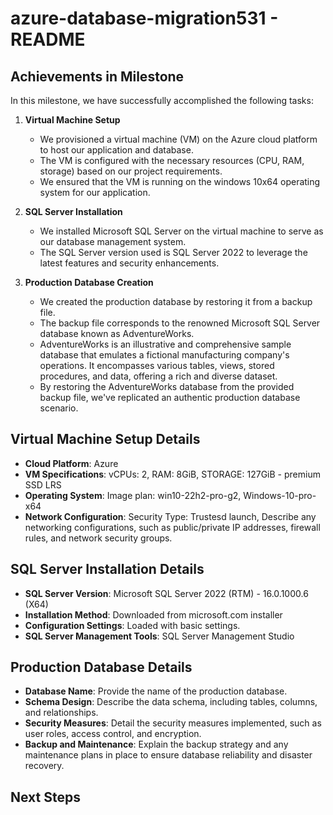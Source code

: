 # azure-database-migration531 - README

## Achievements in Milestone

In this milestone, we have successfully accomplished the following tasks:

1. **Virtual Machine Setup**

   - We provisioned a virtual machine (VM) on the Azure cloud platform to host our application and database.
   - The VM is configured with the necessary resources (CPU, RAM, storage) based on our project requirements.
   - We ensured that the VM is running on the windows 10x64 operating system for our application.

2. **SQL Server Installation**

   - We installed Microsoft SQL Server on the virtual machine to serve as our database management system.
   - The SQL Server version used is SQL Server 2022 to leverage the latest features and security enhancements.

3. **Production Database Creation**
   - We created the production database by restoring it from a backup file.
   - The backup file corresponds to the renowned Microsoft SQL Server database known as AdventureWorks.
   - AdventureWorks is an illustrative and comprehensive sample database that emulates a fictional manufacturing company's operations. It encompasses various tables, views, stored procedures, and data, offering a rich and diverse dataset.
   - By restoring the AdventureWorks database from the provided backup file, we've replicated an authentic production database scenario.

## Virtual Machine Setup Details

- **Cloud Platform**: Azure
- **VM Specifications**: vCPUs: 2, RAM: 8GiB, STORAGE: 127GiB - premium SSD LRS
- **Operating System**: Image plan: win10-22h2-pro-g2, Windows-10-pro-x64
- **Network Configuration**: Security Type: Trustesd launch, Describe any networking configurations, such as public/private IP addresses, firewall rules, and network security groups.

## SQL Server Installation Details

- **SQL Server Version**: Microsoft SQL Server 2022 (RTM) - 16.0.1000.6 (X64)
- **Installation Method**: Downloaded from microsoft.com installer
- **Configuration Settings**: Loaded with basic settings.
- **SQL Server Management Tools**: SQL Server Management Studio

## Production Database Details

- **Database Name**: Provide the name of the production database.
- **Schema Design**: Describe the data schema, including tables, columns, and relationships.
- **Security Measures**: Detail the security measures implemented, such as user roles, access control, and encryption.
- **Backup and Maintenance**: Explain the backup strategy and any maintenance plans in place to ensure database reliability and disaster recovery.

## Next Steps
